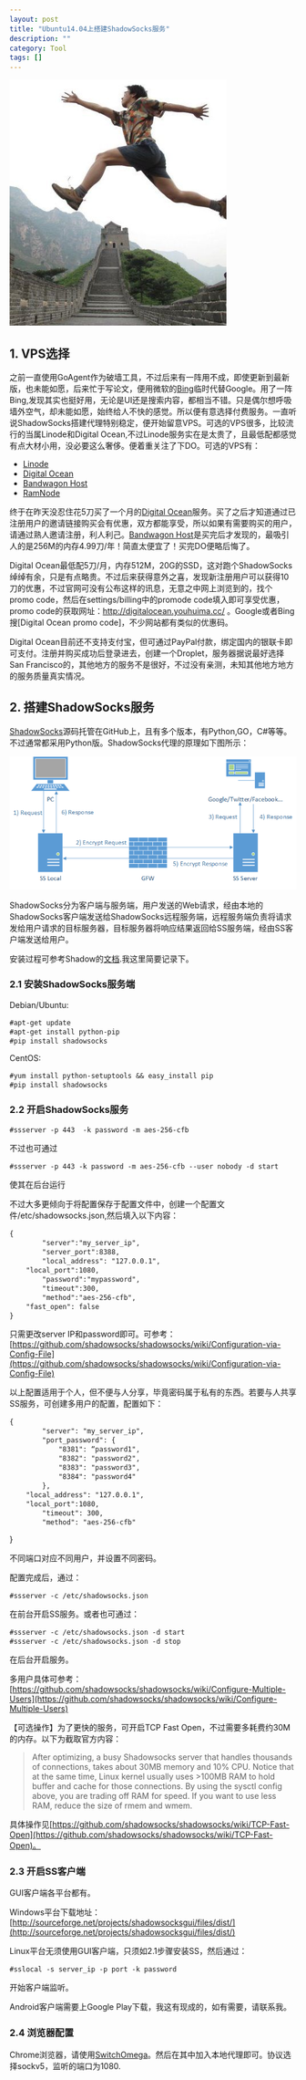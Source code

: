 ```yaml
---
layout: post
title: "Ubuntu14.04上搭建ShadowSocks服务"
description: ""
category: Tool
tags: []
---
```


![](/images/20150601.jpg)

## 1. VPS选择

之前一直使用GoAgent作为破墙工具，不过后来有一阵用不成，即使更新到最新版，也未能如愿，后来忙于写论文，便用微软的[Bing](http://www.bing.com/)临时代替Google。用了一阵Bing,发现其实也挺好用，无论是UI还是搜索内容，都相当不错。只是偶尔想呼吸墙外空气，却未能如愿，始终给人不快的感觉。所以便有意选择付费服务。一直听说ShadowSocks搭建代理特别稳定，便开始留意VPS。可选的VPS很多，比较流行的当属Linode和Digital Ocean,不过Linode服务实在是太贵了，且最低配都感觉有点大材小用，没必要这么奢侈。便着重关注了下DO。可选的VPS有：

<!-- more -->

- [Linode](https://www.linode.com/)
- [Digital Ocean](https://www.digitalocean.com)
- [Bandwagon Host](https://bandwagonhost.com/)
- [RamNode](https://www.ramnode.com)

终于在昨天没忍住花5刀买了一个月的[Digital Ocean](https://www.digitalocean.com)服务。买了之后才知道通过已注册用户的邀请链接购买会有优惠，双方都能享受，所以如果有需要购买的用户，请通过熟人邀请注册，利人利己。[Bandwagon Host](https://bandwagonhost.com/)是买完后才发现的，最吸引人的是256M的内存4.99刀/年！简直太便宜了！买完DO便略后悔了。

Digital Ocean最低配5刀/月，内存512M，20G的SSD，这对跑个ShadowSocks绰绰有余，只是有点略贵。不过后来获得意外之喜，发现新注册用户可以获得10刀的优惠，不过官网可没有公布这样的讯息，无意之中网上浏览到的，找个promo code，然后在settings/billing中的promode code填入即可享受优惠，promo code的获取网址：http://digitalocean.youhuima.cc/ 。Google或者Bing搜[Digital Ocean promo code]，不少网站都有类似的优惠码。

Digital Ocean目前还不支持支付宝，但可通过PayPal付款，绑定国内的银联卡即可支付。注册并购买成功后登录进去，创建一个Droplet，服务器据说最好选择San Francisco的，其他地方的服务不是很好，不过没有亲测，未知其他地方地方的服务质量真实情况。


## 2. 搭建ShadowSocks服务

[ShadowSocks](https://github.com/shadowsocks/shadowsocks)源码托管在GitHub上，且有多个版本，有Python,GO，C#等等。不过通常都采用Python版。ShadowSocks代理的原理如下图所示：

![](/images/shadowsocks.png) 

ShadowSocks分为客户端与服务端，用户发送的Web请求，经由本地的ShadowSocks客户端发送给ShadowSocks远程服务端，远程服务端负责将请求发给用户请求的目标服务器，目标服务器将响应结果返回给SS服务端，经由SS客户端发送给用户。

安装过程可参考Shadow的[文档](https://github.com/shadowsocks/shadowsocks/wiki).我这里简要记录下。

### 2.1 安装ShadowSocks服务端

Debian/Ubuntu:
	
	#apt-get update
	#apt-get install python-pip
	#pip install shadowsocks

CentOS:
	
	#yum install python-setuptools && easy_install pip
	#pip install shadowsocks

### 2.2 开启ShadowSocks服务

	#ssserver -p 443  -k password -m aes-256-cfb

不过也可通过

	#ssserver -p 443 -k password -m aes-256-cfb --user nobody -d start

使其在后台运行

不过大多更倾向于将配置保存于配置文件中，创建一个配置文件/etc/shadowsocks.json,然后填入以下内容：

	{
    		"server":"my_server_ip",
    		"server_port":8388,
    		"local_address": "127.0.0.1",
   		"local_port":1080,
    		"password":"mypassword",
    		"timeout":300,
    		"method":"aes-256-cfb",
   		"fast_open": false
	}

只需更改server IP和password即可。可参考：[https://github.com/shadowsocks/shadowsocks/wiki/Configuration-via-Config-File](https://github.com/shadowsocks/shadowsocks/wiki/Configuration-via-Config-File)

以上配置适用于个人，但不便与人分享，毕竟密码属于私有的东西。若要与人共享SS服务，可创建多用户的配置，配置如下：

	{
    		"server": "my_server_ip",
    		"port_password": {
        		"8381": “password1",
        		"8382": "password2",
        		"8383": "password3",
        		"8384": "password4"
    		},
		"local_address": "127.0.0.1",
   		"local_port":1080,
    		"timeout": 300,
    		"method": "aes-256-cfb"
}

不同端口对应不同用户，并设置不同密码。

配置完成后，通过：

	#ssserver -c /etc/shadowsocks.json

在前台开启SS服务。或者也可通过：

	#ssserver -c /etc/shadowsocks.json -d start
	#ssserver -c /etc/shadowsocks.json -d stop

在后台开启服务。

多用户具体可参考：[https://github.com/shadowsocks/shadowsocks/wiki/Configure-Multiple-Users](https://github.com/shadowsocks/shadowsocks/wiki/Configure-Multiple-Users)

【可选操作】为了更快的服务，可开启TCP Fast Open，不过需要多耗费约30M的内存。以下为截取官方内容：

>After optimizing, a busy Shadowsocks server that handles thousands of connections, takes about 30MB memory and 10% CPU. Notice that at the same time, Linux kernel usually uses >100MB RAM to hold buffer and cache for those connections. By using the sysctl config above, you are trading off RAM for speed. If you want to use less RAM, reduce the size of rmem and wmem.

具体操作见[https://github.com/shadowsocks/shadowsocks/wiki/TCP-Fast-Open](https://github.com/shadowsocks/shadowsocks/wiki/TCP-Fast-Open)。


### 2.3 开启SS客户端

GUI客户端各平台都有。

Windows平台下载地址：[http://sourceforge.net/projects/shadowsocksgui/files/dist/](http://sourceforge.net/projects/shadowsocksgui/files/dist/)

Linux平台无须使用GUI客户端，只须如2.1步骤安装SS，然后通过：

	#sslocal -s server_ip -p port -k password

开始客户端监听。

Android客户端需要上Google Play下载，我这有现成的，如有需要，请联系我。

### 2.4 浏览器配置

Chrome浏览器，请使用[SwitchOmega](https://github.com/FelisCatus/SwitchyOmega)。然后在其中加入本地代理即可。协议选择sockv5，监听的端口为1080.





